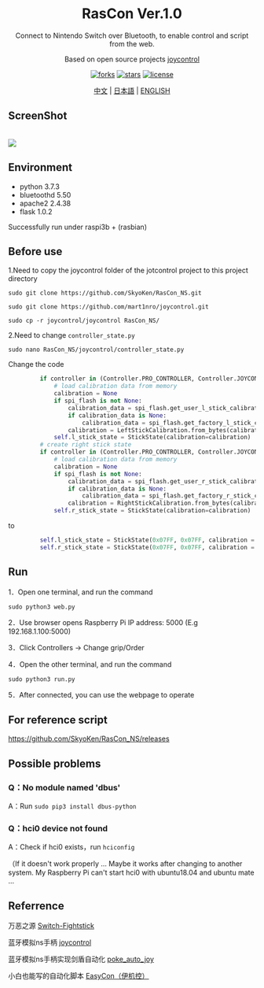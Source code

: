 <div align="center">
  <h1>RasCon Ver.1.0</h1>
  <p>Connect to Nintendo Switch over Bluetooth, to enable control and script from the web.</p>
  <p>Based on open source projects  <a href="https://github.com/mart1nro/joycontrol">joycontrol</a></p>
  <p>
  <a href="https://github.com/SkyoKen/RasCon_NS"><img src="https://img.shields.io/github/forks/SkyoKen/RasCon_NS.svg" alt="forks"></a>
  <a href="https://github.com/SkyoKen/RasCon_NS"><img src="https://img.shields.io/github/stars/SkyoKen/RasCon_NS.svg" alt="stars"></a>
  <a href="https://github.com/SkyoKen/RasCon_NS"><img src="https://img.shields.io/github/license/SkyoKen/RasCon_NS.svg" alt="license"></a>
  </p>
  <p>
  <a href="https://github.com/SkyoKen/RasCon_NS/blob/master/README.md">中文</a> | 
  <a href="https://github.com/SkyoKen/RasCon_NS/blob/master/README_JP.md">日本語</a> | 
  <a href="https://github.com/SkyoKen/RasCon_NS/blob/master/README_EN.md">ENGLISH</a>
</p>
</div>

## ScreenShot
<br/>
<img src="https://github.com/SkyoKen/RasCon_NS/blob/master/image.png">
<br/>

## Environment
* python 3.7.3
* bluetoothd 5.50
* apache2 2.4.38  
* flask 1.0.2 

Successfully run under raspi3b + (rasbian)

## Before use
1.Need to copy the joycontrol folder of the jotcontrol project to this project directory
```
sudo git clone https://github.com/SkyoKen/RasCon_NS.git

sudo git clone https://github.com/mart1nro/joycontrol.git

sudo cp -r joycontrol/joycontrol RasCon_NS/
```
2.Need to change `controller_state.py`
```
sudo nano RasCon_NS/joycontrol/controller_state.py
```
Change the code
```python
         if controller in (Controller.PRO_CONTROLLER, Controller.JOYCON_L):
             # load calibration data from memory
             calibration = None
             if spi_flash is not None:
                 calibration_data = spi_flash.get_user_l_stick_calibration()
                 if calibration_data is None:
                     calibration_data = spi_flash.get_factory_l_stick_calibration()
                 calibration = LeftStickCalibration.from_bytes(calibration_data)
             self.l_stick_state = StickState(calibration=calibration)
         # create right stick state
         if controller in (Controller.PRO_CONTROLLER, Controller.JOYCON_R):
             # load calibration data from memory
             calibration = None
             if spi_flash is not None:
                 calibration_data = spi_flash.get_user_r_stick_calibration()
                 if calibration_data is None:
                     calibration_data = spi_flash.get_factory_r_stick_calibration()
                 calibration = RightStickCalibration.from_bytes(calibration_data)
             self.r_stick_state = StickState(calibration=calibration)
```
to
```python
         self.l_stick_state = StickState(0x07FF, 0x07FF, calibration = _StickCalibration(0x07FF, 0x07FF, 0x07FF, 0x07FF, 0x07FF, 0x07FF))
         self.r_stick_state = StickState(0x07FF, 0x07FF, calibration = _StickCalibration(0x07FF, 0x07FF, 0x07FF, 0x07FF, 0x07FF, 0x07FF))
```
## Run
1．Open one terminal, and run the command
```
sudo python3 web.py
```
2．Use browser opens Raspberry Pi IP address: 5000 (E.g 192.168.1.100:5000)

3．Click Controllers -> Change grip/Order

4．Open the other terminal, and run the command
```
sudo python3 run.py
```
5．After connected, you can use the webpage to operate

## For reference script
https://github.com/SkyoKen/RasCon_NS/releases

## Possible problems

### Q：No module named 'dbus'

A：Run `sudo pip3 install dbus-python`

### Q：hci0 device not found
A：Check if hci0 exists，run `hciconfig`

（If it doesn't work properly ... Maybe it works after changing to another system. My Raspberry Pi can't start hci0 with ubuntu18.04 and ubuntu mate ...

## Referrence
万恶之源 [Switch-Fightstick](https://github.com/progmem/Switch-Fightstick)

蓝牙模拟ns手柄 [joycontrol](https://github.com/mart1nro/joycontrol)

蓝牙模拟ns手柄实现剑盾自动化 [poke_auto_joy](https://github.com/xxwsL/poke_auto_joy)

小白也能写的自动化脚本 [EasyCon（伊机控）](https://github.com/nukieberry/PokemonTycoon)



